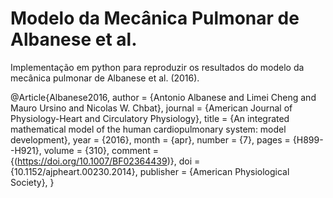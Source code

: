 # Modelo da Mecânica Pulmonar de Albanese et al.

Implementação em python para reproduzir os resultados do modelo da mecânica pulmonar de Albanese et al. (2016).

@Article{Albanese2016,
  author    = {Antonio Albanese and Limei Cheng and Mauro Ursino and Nicolas W. Chbat},
  journal   = {American Journal of Physiology-Heart and Circulatory Physiology},
  title     = {An integrated mathematical model of the human cardiopulmonary system: model development},
  year      = {2016},
  month     = {apr},
  number    = {7},
  pages     = {H899--H921},
  volume    = {310},
  comment   = {(https://doi.org/10.1007/BF02364439)},
  doi       = {10.1152/ajpheart.00230.2014},
  publisher = {American Physiological Society},
}